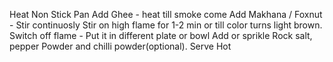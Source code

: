 Heat Non Stick Pan
Add Ghee - heat till smoke come
Add Makhana / Foxnut - Stir continuosly
Stir on high flame for 1-2 min or till color turns light brown.
Switch off flame - 
Put it in different plate or bowl 
Add or sprikle Rock salt, pepper Powder and chilli powder(optional).
Serve Hot